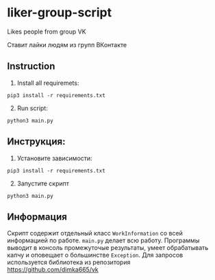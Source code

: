 # liker-group-script
Likes people from group VK

Ставит лайки людям из групп ВКонтакте

## Instruction
1. Install all requiremets:

  `pip3 install -r requirements.txt`

2. Run script:

`python3 main.py`

## Инструкция:
1. Установите зависимости:

`pip3 install -r requirements.txt`

2. Запустите скрипт

`python3 main.py`

## Информация
Скрипт содержит отдельный класс `WorkInformation` со всей информацией по работе. `main.py` делает всю работу. Программы выводит в консоль промежуточые результаты, умеет обрабатывать капчу и оповещает о большинстве `Exception`. Для запросов используется библиотека из репозитория https://github.com/dimka665/vk
